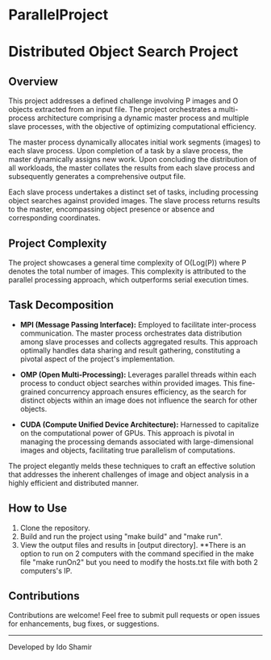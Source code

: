 # ParallelProject
# Distributed Object Search Project

## Overview

This project addresses a defined challenge involving P images and O objects extracted from an input file. The project orchestrates a multi-process architecture comprising a dynamic master process and multiple slave processes, with the objective of optimizing computational efficiency.

The master process dynamically allocates initial work segments (images) to each slave process. Upon completion of a task by a slave process, the master dynamically assigns new work. Upon concluding the distribution of all workloads, the master collates the results from each slave process and subsequently generates a comprehensive output file.

Each slave process undertakes a distinct set of tasks, including processing object searches against provided images. The slave process returns results to the master, encompassing object presence or absence and corresponding coordinates.

## Project Complexity

The project showcases a general time complexity of O(Log(P)) where P denotes the total number of images. This complexity is attributed to the parallel processing approach, which outperforms serial execution times.

## Task Decomposition

- **MPI (Message Passing Interface):** Employed to facilitate inter-process communication. The master process orchestrates data distribution among slave processes and collects aggregated results. This approach optimally handles data sharing and result gathering, constituting a pivotal aspect of the project's implementation.

- **OMP (Open Multi-Processing):** Leverages parallel threads within each process to conduct object searches within provided images. This fine-grained concurrency approach ensures efficiency, as the search for distinct objects within an image does not influence the search for other objects.

- **CUDA (Compute Unified Device Architecture):** Harnessed to capitalize on the computational power of GPUs. This approach is pivotal in managing the processing demands associated with large-dimensional images and objects, facilitating true parallelism of computations.

The project elegantly melds these techniques to craft an effective solution that addresses the inherent challenges of image and object analysis in a highly efficient and distributed manner.

## How to Use

1. Clone the repository.
2. Build and run the project using "make build" and "make run".
3. View the output files and results in [output directory].
**There is an option to run on 2 computers with the command specified in the make file "make runOn2" but you need to modify the hosts.txt file with both 2 computers's IP.
## Contributions

Contributions are welcome! Feel free to submit pull requests or open issues for enhancements, bug fixes, or suggestions.


---

Developed by Ido Shamir
